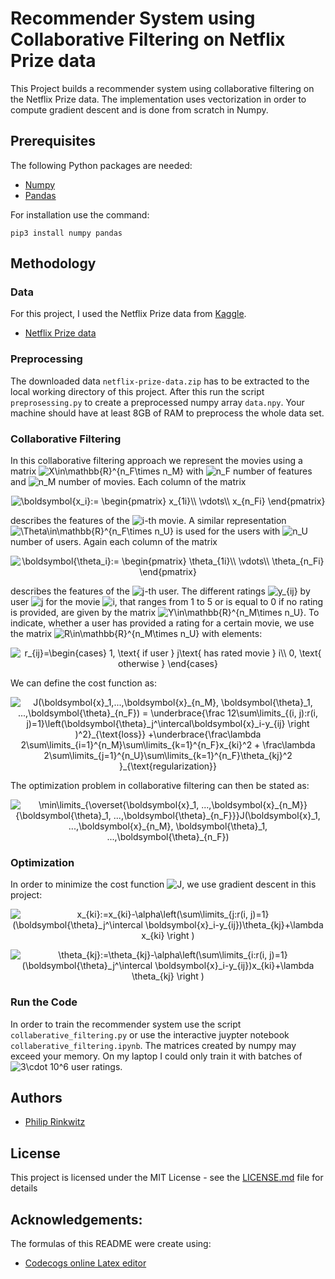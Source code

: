 # Recommender System using Collaborative Filtering on Netflix Prize data

This Project builds a recommender system using collaborative filtering on the Netflix Prize data. 
The implementation uses vectorization in order to compute gradient descent and is done from scratch in Numpy. 

## Prerequisites

The following Python packages are needed:

* [Numpy](https://www.numpy.org/)
* [Pandas](https://pandas.pydata.org/)

For installation use the command:

```
pip3 install numpy pandas
```

## Methodology

### Data

For this project, I used the Netflix Prize data from [Kaggle](https://www.kaggle.com/).

* [Netflix Prize data](https://www.kaggle.com/netflix-inc/netflix-prize-data/downloads/netflix-prize-data.zip/1)

### Preprocessing

The downloaded data ```netflix-prize-data.zip``` has to be extracted to the local working directory of this project. After this run the script ```preprosessing.py``` to create a preprocessed numpy array ```data.npy```. Your machine should have at least 8GB of RAM to preprocess the whole data set.

### Collaborative Filtering

In this collaborative filtering approach we represent the movies using a matrix <img src="https://latex.codecogs.com/png.latex?X\in\mathbb{R}^{n_F\times&space;n_M}" title="X\in\mathbb{R}^{n_F\times n_M}" /> with <img src="https://latex.codecogs.com/png.latex?n_F" title="n_F" /> number of features and <img src="https://latex.codecogs.com/png.latex?n_M" title="n_M" /> number of movies. Each column of the matrix 

<p align="center">
<img src="https://latex.codecogs.com/png.latex?\boldsymbol{x_i}:=&space;\begin{pmatrix}&space;x_{1i}\\&space;\vdots\\&space;x_{n_Fi}&space;\end{pmatrix}" title="\boldsymbol{x_i}:= \begin{pmatrix} x_{1i}\\ \vdots\\ x_{n_Fi} \end{pmatrix}" />
</p>

describes the features of the <img src="https://latex.codecogs.com/png.latex?i" title="i" />-th movie. A similar representation <img src="https://latex.codecogs.com/png.latex?\Theta\in\mathbb{R}^{n_F\times&space;n_U}" title="\Theta\in\mathbb{R}^{n_F\times n_U}" /> is used for the users with <img src="https://latex.codecogs.com/png.latex?n_U" title="n_U" /> number of users. Again each column of the matrix

<p align="center">
<img src="https://latex.codecogs.com/png.latex?\boldsymbol{\theta_i}:=&space;\begin{pmatrix}&space;\theta_{1i}\\&space;\vdots\\&space;\theta_{n_Fi}&space;\end{pmatrix}" title="\boldsymbol{\theta_i}:= \begin{pmatrix} \theta_{1i}\\ \vdots\\ \theta_{n_Fi} \end{pmatrix}" />
</p>

describes the features of the <img src="https://latex.codecogs.com/png.latex?j" title="j" />-th user. The different ratings <img src="https://latex.codecogs.com/png.latex?y_{ij}" title="y_{ij}" /> by user <img src="https://latex.codecogs.com/png.latex?j" title="j" /> for the movie <img src="https://latex.codecogs.com/png.latex?i" title="i" />, that ranges from 1 to 5 or is equal to 0 if no rating is provided, are given by the matrix <img src="https://latex.codecogs.com/png.latex?Y\in\mathbb{R}^{n_M\times&space;n_U}" title="Y\in\mathbb{R}^{n_M\times n_U}" />. To indicate, whether a user has provided a rating for a certain movie, we use the matrix <img src="https://latex.codecogs.com/png.latex?R\in\mathbb{R}^{n_M\times&space;n_U}" title="R\in\mathbb{R}^{n_M\times n_U}" /> with elements:   

<p align="center">
<img src="https://latex.codecogs.com/png.latex?r_{ij}=\begin{cases}&space;1,&space;\text{&space;if&space;user&space;}&space;j\text{&space;has&space;rated&space;movie&space;}&space;i\\&space;0,&space;\text{&space;otherwise&space;}&space;\end{cases}" title="r_{ij}=\begin{cases} 1, \text{ if user } j\text{ has rated movie } i\\ 0, \text{ otherwise } \end{cases}" />
</p>

We can define the cost function as:

<p align="center">
<img src="https://latex.codecogs.com/png.latex?J(\boldsymbol{x}_1,...,\boldsymbol{x}_{n_M},&space;\boldsymbol{\theta}_1,&space;...,\boldsymbol{\theta}_{n_F})&space;=&space;\underbrace{\frac&space;12\sum\limits_{(i,&space;j):r(i,&space;j)=1}\left(\boldsymbol{\theta}_j^\intercal\boldsymbol{x}_i-y_{ij}&space;\right&space;)^2}_{\text{loss}}&space;&plus;\underbrace{\frac\lambda&space;2\sum\limits_{i=1}^{n_M}\sum\limits_{k=1}^{n_F}x_{ki}^2&space;&plus;&space;\frac\lambda&space;2\sum\limits_{j=1}^{n_U}\sum\limits_{k=1}^{n_F}\theta_{kj}^2&space;}_{\text{regularization}}" title="J(\boldsymbol{x}_1,...,\boldsymbol{x}_{n_M}, \boldsymbol{\theta}_1, ...,\boldsymbol{\theta}_{n_F}) = \underbrace{\frac 12\sum\limits_{(i, j):r(i, j)=1}\left(\boldsymbol{\theta}_j^\intercal\boldsymbol{x}_i-y_{ij} \right )^2}_{\text{loss}} +\underbrace{\frac\lambda 2\sum\limits_{i=1}^{n_M}\sum\limits_{k=1}^{n_F}x_{ki}^2 + \frac\lambda 2\sum\limits_{j=1}^{n_U}\sum\limits_{k=1}^{n_F}\theta_{kj}^2 }_{\text{regularization}}" />
</p>

The optimization problem in collaborative filtering can then be stated as:

<p align="center">
<img src="https://latex.codecogs.com/png.latex?\min\limits_{\overset{\boldsymbol{x}_1,&space;...,\boldsymbol{x}_{n_M}}{\boldsymbol{\theta}_1,&space;...,\boldsymbol{\theta}_{n_F}}}J(\boldsymbol{x}_1,&space;...,\boldsymbol{x}_{n_M},&space;\boldsymbol{\theta}_1,&space;...,\boldsymbol{\theta}_{n_F})" title="\min\limits_{\overset{\boldsymbol{x}_1, ...,\boldsymbol{x}_{n_M}}{\boldsymbol{\theta}_1, ...,\boldsymbol{\theta}_{n_F}}}J(\boldsymbol{x}_1, ...,\boldsymbol{x}_{n_M}, \boldsymbol{\theta}_1, ...,\boldsymbol{\theta}_{n_F})" />
</p>

### Optimization

In order to minimize the cost function <img src="https://latex.codecogs.com/png.latex?J" title="J" />, we use
gradient descent in this project:

<p align="center">
<img src="https://latex.codecogs.com/png.latex?x_{ki}:=x_{ki}-\alpha\left(\sum\limits_{j:r(i,&space;j)=1}(\boldsymbol{\theta}_j^\intercal&space;\boldsymbol{x}_i-y_{ij})\theta_{kj}&plus;\lambda&space;x_{ki}&space;\right&space;)" title="x_{ki}:=x_{ki}-\alpha\left(\sum\limits_{j:r(i, j)=1}(\boldsymbol{\theta}_j^\intercal \boldsymbol{x}_i-y_{ij})\theta_{kj}+\lambda x_{ki} \right )" />
</p>
<p align="center">
<img src="https://latex.codecogs.com/png.latex?\theta_{kj}:=\theta_{kj}-\alpha\left(\sum\limits_{i:r(i,&space;j)=1}(\boldsymbol{\theta}_j^\intercal&space;\boldsymbol{x}_i-y_{ij})x_{ki}&plus;\lambda&space;\theta_{kj}&space;\right&space;)" title="\theta_{kj}:=\theta_{kj}-\alpha\left(\sum\limits_{i:r(i, j)=1}(\boldsymbol{\theta}_j^\intercal \boldsymbol{x}_i-y_{ij})x_{ki}+\lambda \theta_{kj} \right )" />
</p>

### Run the Code

In order to train the recommender system use the script ```collaberative_filtering.py``` or use the interactive juypter notebook ```collaberative_filtering.ipynb```. The matrices created by numpy may exceed your memory. On my laptop I could only train it with batches of <img src="https://latex.codecogs.com/png.latex?3\cdot&space;10^6" title="3\cdot 10^6" /> user ratings.

## Authors

* [Philip Rinkwitz](https://github.com/rinkwitz)

## License

This project is licensed under the MIT License - see the [LICENSE.md](LICENSE.md) file for details

## Acknowledgements:

The formulas of this README were create using:
* [Codecogs online Latex editor](https://www.codecogs.com/latex/eqneditor.php)
